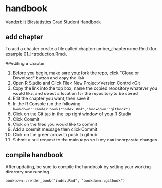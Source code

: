 # handbook
Vanderbilt Biostatistics Grad Student Handbook

## add chapter
To add a chapter create a file called chapternumber_chaptername.Rmd (for example 01_Introduction.Rmd). 

##editing a chapter
1) Before you begin, make sure you: fork the repo, click "Clone or Download" button and copy the link  
2) Open R Studio and Click File< New Project<Version Control<Git  
3) Copy the link into the top box, name the copied repository whatever you would like, and select a location for the repository to be stored  
4) Edit the chapter you want, then save it  
5) In the R Console run the following: `bookdown::render_book("index.Rmd","bookdown::gitbook")`  
6) Click on the Git tab in the top right window of your R Studio  
7) Click Commit  
8) Click on the files you would like to commit  
9) Add a commit message then click Commit  
10) Click on the green arrow to push to github  
11) Submit a pull request to the main repo so Lucy can incorporate changes  

## compile handbook
After updating, be sure to compile the handbook by setting your working directory and running

```
bookdown::render_book("index.Rmd", "bookdown::gitbook")
```
